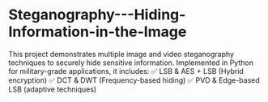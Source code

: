 # Steganography---Hiding-Information-in-the-Image
This project demonstrates multiple image and video steganography techniques to securely hide sensitive information. Implemented in Python for military-grade applications, it includes:  ✅ LSB &amp; AES + LSB (Hybrid encryption)  ✅ DCT &amp; DWT (Frequency-based hiding)  ✅ PVD &amp; Edge-based LSB (adaptive techniques)
